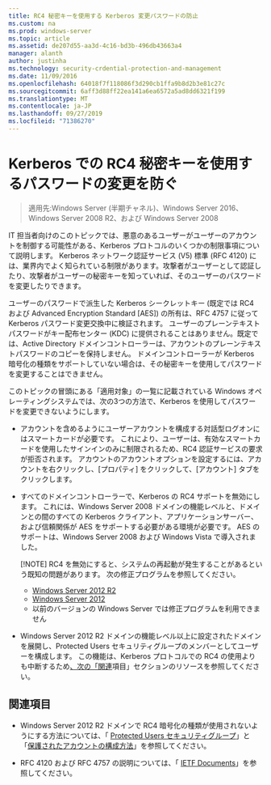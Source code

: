 ```yaml
---
title: RC4 秘密キーを使用する Kerberos 変更パスワードの防止
ms.custom: na
ms.prod: windows-server
ms.topic: article
ms.assetid: de207d55-aa3d-4c16-bd3b-496db43663a4
manager: alanth
author: justinha
ms.technology: security-crdential-protection-and-management
ms.date: 11/09/2016
ms.openlocfilehash: 64018f7f118086f3d290cb1ffa9b8d2b3e81c27c
ms.sourcegitcommit: 6aff3d88ff22ea141a6ea6572a5ad8dd6321f199
ms.translationtype: MT
ms.contentlocale: ja-JP
ms.lasthandoff: 09/27/2019
ms.locfileid: "71386270"
---
```

# <a name="preventing-kerberos-change-password-that-uses-rc4-secret-keys"></a>Kerberos での RC4 秘密キーを使用するパスワードの変更を防ぐ

>適用先:Windows Server (半期チャネル)、Windows Server 2016、Windows Server 2008 R2、および Windows Server 2008

IT 担当者向けのこのトピックでは、悪意のあるユーザーがユーザーのアカウントを制御する可能性がある、Kerberos プロトコルのいくつかの制限事項について説明します。 Kerberos ネットワーク認証サービス (V5) 標準 (RFC 4120) には、業界内でよく知られている制限があります。攻撃者がユーザーとして認証したり、攻撃者がユーザーの秘密キーを知っていれば、そのユーザーのパスワードを変更したりできます。

ユーザーのパスワードで派生した Kerberos シークレットキー (既定では RC4 および Advanced Encryption Standard [AES]) の所有は、RFC 4757 に従って Kerberos パスワード変更交換中に検証されます。 ユーザーのプレーンテキストパスワードがキー配布センター (KDC) に提供されることはありません。既定では、Active Directory ドメインコントローラーは、アカウントのプレーンテキストパスワードのコピーを保持しません。 ドメインコントローラーが Kerberos 暗号化の種類をサポートしていない場合は、その秘密キーを使用してパスワードを変更することはできません。 

このトピックの冒頭にある「適用対象」の一覧に記載されている Windows オペレーティングシステムでは、次の3つの方法で、Kerberos を使用してパスワードを変更できないようにします。

- アカウントを含めるようにユーザーアカウントを構成する対話型ログオンにはスマートカードが必要です。 これにより、ユーザーは、有効なスマートカードを使用したサインインのみに制限されるため、RC4 認証サービスの要求が拒否されます。 アカウントのアカウントオプションを設定するには、アカウントを右クリックし、[プロパティ] をクリックして、[アカウント] タブをクリックします。 

- すべてのドメインコントローラーで、Kerberos の RC4 サポートを無効にします。 これには、Windows Server 2008 ドメインの機能レベルと、ドメインとの間のすべての Kerberos クライアント、アプリケーションサーバー、および信頼関係が AES をサポートする必要がある環境が必要です。 AES のサポートは、Windows Server 2008 および Windows Vista で導入されました。

    [!NOTE]
    RC4 を無効にすると、システムの再起動が発生することがあるという既知の問題があります。 次の修正プログラムを参照してください。
    - [Windows Server 2012 R2](https://support.microsoft.com/en-us/kb/3038261)
    - [Windows Server 2012](https://support.microsoft.com/en-us/kb/3086213)
    - 以前のバージョンの Windows Server では修正プログラムを利用できません

- Windows Server 2012 R2 ドメインの機能レベル以上に設定されたドメインを展開し、Protected Users セキュリティグループのメンバーとしてユーザーを構成します。 この機能は、Kerberos プロトコルでの RC4 の使用よりも中断するため[、次の「関連](#see-also)項目」セクションのリソースを参照してください。

## <a name="see-also"></a>関連項目

- Windows Server 2012 R2 ドメインで RC4 暗号化の種類が使用されないようにする方法については、「 [Protected Users セキュリティグループ](/../credentials-protection-and-management/protected-users-security-group.md)」と「[保護されたアカウントの構成方法](/../credentials-protection-and-management/how-to-configure-protected-accounts.md)」を参照してください。

- RFC 4120 および RFC 4757 の説明については、「 [IETF Documents](http://tools.ietf.org/html/)」を参照してください。
